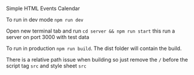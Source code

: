 Simple HTML Events Calendar

To run in dev mode `npm run dev`

Open new terminal tab and run `cd server && npm run start` this run a server on port 3000 with test data

To run in production `npm run build`.  The dist folder will contain the build.

There is a relative path issue when building so just remove the `/` before the script tag `src` and style sheet `src`